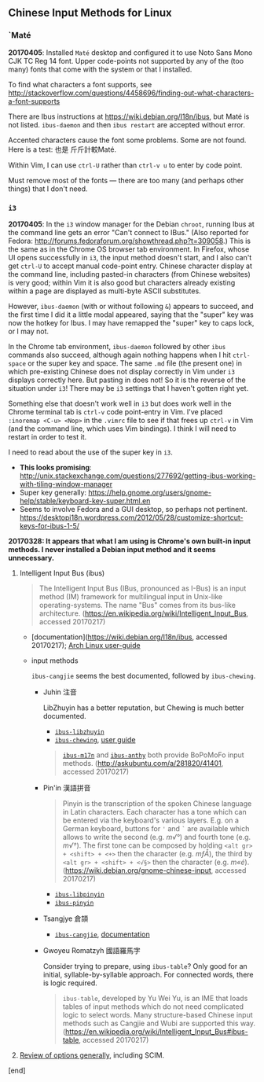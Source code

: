 ## Chinese Input Methods for Linux

### `Maté

**20170405**: Installed `Maté` desktop and configured it to use Noto Sans Mono CJK TC Reg 14 font. Upper code-points not supported by any of the (too many) fonts that come with the system or that I installed. 

To find what characters a font supports, see http://stackoverflow.com/questions/4458696/finding-out-what-characters-a-font-supports

There are Ibus instructions at https://wiki.debian.org/I18n/ibus, but Maté is not listed. `ibus-daemon` and then `ibus restart` are accepted without error.

Accented characters cause the font some problems. Some are not found. Here is a test: 也是 斤斤計較Maté.

Within Vim, I can use `ctrl-U` rather than `ctrl-v u` to enter by code point.

Must remove most of the fonts — there are too many (and perhaps other things) that I don't need. 

### `i3`

**20170405**: In the `i3` window manager for the Debian `chroot`, running Ibus at the command line gets an error "Can't connect to IBus." (Also reported for Fedora: http://forums.fedoraforum.org/showthread.php?t=309058.) This is the same as in the Chrome OS browser tab environment. In Firefox, whose UI opens successfully in `i3`, the input method doesn't start, and I also can't get `ctrl-U` to accept manual code-point entry. Chinese character display at the command line, including pasted-in characters (from Chinese websites) is very good; within Vim it is also good but characters already existing within a page are displayed as multi-byte ASCII substitutes. 

However, `ibus-daemon` (with or without following `&`) appears to succeed, and the first time I did it a little modal appeared, saying that the "super" key was now the hotkey for Ibus. I may have remapped the "super" key to caps lock, or I may not. 

In the Chrome tab environment, `ibus-daemon` followed by other `ibus` commands also succeed, although again nothing happens when I hit `ctrl-space` or the super key and space. The same `.md` file (the present one) in which pre-existing Chinese does not display correctly in Vim under `i3` displays correctly here. But pasting in does not! So it is the reverse of the situation under `i3`! There may be `i3` settings that I haven't gotten right yet.

Something else that doesn't work well in `i3` but does work well in the Chrome terminal tab is `ctrl-v` code point-entry in Vim. I've placed `:inoremap <C-u> <Nop>` in the `.vimrc` file to see if that frees up `ctrl-v` in Vim (and the command line, which uses Vim bindings). I think I will need to restart in order to test it.

I need to read about the use of the super key in `i3`.

 * **This looks promising**: http://unix.stackexchange.com/questions/277692/getting-ibus-working-with-tiling-window-manager
 * Super key generally: https://help.gnome.org/users/gnome-help/stable/keyboard-key-super.html.en
 * Seems to involve Fedora and a GUI desktop, so perhaps not pertinent. https://desktopi18n.wordpress.com/2012/05/28/customize-shortcut-keys-for-ibus-1-5/


**20170328: It appears that what I am using is Chrome's own built-in input methods. I never installed a Debian input method and it seems unnecessary.**

 1. Intelligent Input Bus (ibus)
 
    > The Intelligent Input Bus (IBus, pronounced as I-Bus) is an input method (IM) framework for multilingual input in Unix-like operating-systems. The name "Bus" comes from its bus-like architecture. (https://en.wikipedia.org/wiki/Intelligent_Input_Bus, accessed 20170217)
    
    * [documentation](https://wiki.debian.org/I18n/ibus, accessed 20170217); [Arch Linux user-guide](https://wiki.archlinux.org/index.php/IBus)
    
    * input methods
    
      `ibus-cangjie` seems the best documented, followed by `ibus-chewing`. 
    
      * Juhin 注音
    
        LibZhuyin has a better reputation, but Chewing is much better documented.
    
        * [`ibus-libzhuyin`](https://github.com/libzhuyin/ibus-libzhuyin)
        * [`ibus-chewing`](https://github.com/definite/ibus-chewing), [user guide](https://github.com/definite/ibus-chewing/blob/master/USER-GUIDE)
        
        > [`ibus-m17n`](https://github.com/phuang/ibus-m17n) and [`ibus-anthy`](https://github.com/phuang/ibus-anthy) both provide BoPoMoFo input methods. (http://askubuntu.com/a/281820/41401, accessed 20170217)
    
      * Pin'in 漢語拼音
    
        > Pinyin is the transcription of the spoken Chinese language in Latin characters. Each character has a tone which can be entered via the keyboard's various layers. E.g. on a German keyboard, buttons for `'` and <code>&#96;</code> are available which allows to write the second (e.g. _m√°_) and fourth tone (e.g. _m√†_). The first tone can be composed by holding `<alt gr> + <shift> + <+>` then the character (e.g. _mƒÅ_), the third by `<alt gr> + <shift> + <√§>` then the character (e.g. _m«é_).  (https://wiki.debian.org/gnome-chinese-input, accessed 20170217)
    
        * [`ibus-libpinyin`](https://github.com/libpinyin/ibus-libpinyin)
        * [`ibus-pinyin`](https://github.com/ibus/ibus-pinyin)
      
      * Tsangjye 倉頡
    
        * [`ibus-cangjie`](https://github.com/Cangjians/libcangjie), [documentation](http://cangjians.github.io/projects/ibus-cangjie/documentation/)

      * Gwoyeu Romatzyh 國語羅馬字
    
        Consider trying to prepare, using `ibus-table`? Only good for an initial, syllable-by-syllable approach. For connected words, there is logic required.
      
        > `ibus-table`, developed by Yu Wei Yu, is an IME that loads tables of input methods which do not need complicated logic to select words. Many structure-based Chinese input methods such as Cangjie and Wubi are supported this way. (https://en.wikipedia.org/wiki/Intelligent_Input_Bus#ibus-table, accessed 20170217)

 1. [Review of options generally](https://blogs.gnome.org/happyaron/2011/01/15/linux-input-method-brief-summary/), including SCIM.

[end]
